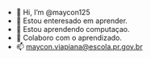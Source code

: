 - 👋 Hi, I’m @maycon125
- 👀 Estou enteresado em aprender.
- 🌱 Estou aprendendo computaçao.
- 💞️ Colaboro com o aprendizado.
- 📫 maycon.viapiana@escola.pr.gov.br

<!---
maycon125/maycon125 is a ✨ special ✨ repository because its `README.md` (this file) appears on your GitHub profile.
You can click the Preview link to take a look at your changes.
--->
